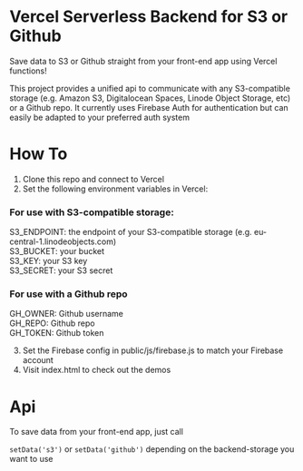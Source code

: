 # Vercel Serverless Backend for S3 or Github

Save data to S3 or Github straight from your front-end app using Vercel functions!

This project provides a unified api to communicate with any S3-compatible storage (e.g. Amazon S3, Digitalocean Spaces, Linode Object Storage, etc) or a Github repo. It currently uses Firebase Auth for authentication but can easily be adapted to your preferred auth system

# How To

1.  Clone this repo and connect to Vercel
2.  Set the following environment variables in Vercel:

### For use with S3-compatible storage:
S3_ENDPOINT: the endpoint of your S3-compatible storage (e.g. eu-central-1.linodeobjects.com)\
S3_BUCKET: your bucket\
S3_KEY: your S3 key\
S3_SECRET: your S3 secret

### For use with a Github repo
GH_OWNER: Github username\
GH_REPO: Github repo\
GH_TOKEN: Github token

3. Set the Firebase config in public/js/firebase.js to match your Firebase account
4. Visit index.html to check out the demos

# Api

To save data from your front-end app, just call

`setData('s3')` or `setData('github')` depending on the backend-storage you want to use

